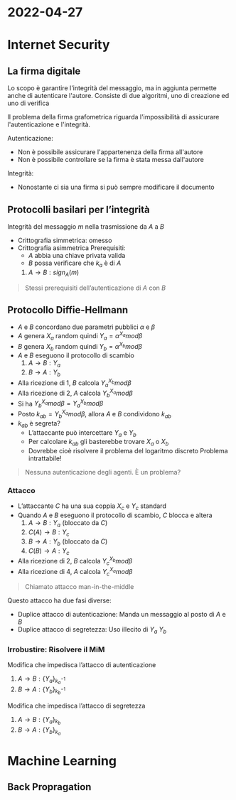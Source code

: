 # 2022-04-27
# Internet Security
## La firma digitale
Lo scopo è garantire l'integrità del messaggio, ma in aggiunta permette anche di autenticare l'autore.
Consiste di due algoritmi, uno di creazione ed uno di verifica

Il problema della firma grafometrica riguarda l'impossibilità di assicurare l'autenticazione e l'integrità.

Autenticazione:

- Non è possibile assicurare l'appartenenza della firma all'autore
- Non è possibile controllare se la firma è stata messa dall'autore

Integrità:

- Nonostante ci sia una firma si può sempre modificare il documento
## Protocolli basilari per l’integrità
Integrità del messaggio $m$ nella trasmissione da $A$ a $B$

- Crittografia simmetrica: omesso
- Crittografia asimmetrica
  Prerequisiti:
  - $A$ abbia una chiave privata valida
  - $B$ possa verificare che $k_{a}$ è di $A$
  1. $A\to B:sign_{A}(m)$

> Stessi prerequisiti dell’autenticazione di $A$ con $B$
## Protocollo Diffie-Hellmann
- $A$ e $B$ concordano due parametri pubblici $\alpha$ e $\beta$
- $A$ genera $X_{a}$ random quindi $Y_{a}=\alpha^{X_{a}}mod\beta$
- $B$ genera $X_{b}$ random quindi $Y_{b}=\alpha^{X_{b}}mod\beta$
- $A$ e $B$ eseguono il protocollo di scambio
  1. $A\to B:Y_{a}$
  2. $B\to A:Y_{b}$
- Alla ricezione di $1$, $B$ calcola $Y^{X_{b}}_{a}mod\beta$
- Alla ricezione di $2$, $A$ calcola $Y^{X_{a}}_{b}mod\beta$
- Si ha $Y^{X_{a}}_{b}mod\beta=Y^{X_{b}}_{a}mod\beta$
- Posto $k_{ab} = Y^{X_{a}}_{b}mod\beta$, allora $A$ e $B$ condividono $k_{ab}$
- $k_{ab}$ è segreta?
  - L’attaccante può intercettare $Y_{a}$ e $Y_{b}$
  - Per calcolare $k_{ab}$ gli basterebbe trovare $X_{a}$ o $X_{b}$
  - Dovrebbe cioè risolvere il problema del logaritmo discreto
    Problema intrattabile!

> Nessuna autenticazione degli agenti. È un problema?
### Attacco
- L’attaccante $C$ ha una sua coppia $X_{c}$ e $Y_{c}$ standard
- Quando $A$ e $B$ eseguono il protocollo di scambio, $C$ blocca e altera
  1. $A\to B:Y_{a}$ (bloccato da $C$)
  2. $C(A)\to B:Y_{c}$
  3. $B\to A:Y_{b}$ (bloccato da $C$)
  4. $C(B)\to A:Y_{c}$
- Alla ricezione di $2$, $B$ calcola $Y^{X_{b}}_{c}mod\beta$
- Alla ricezione di $4$, $A$ calcola $Y^{X_{a}}_{c}mod\beta$

> Chiamato attacco man-in-the-middle

Questo attacco ha due fasi diverse:

- Duplice attacco di autenticazione:
  Manda un messaggio al posto di $A$ e $B$
- Duplice attacco di segretezza:
  Uso illecito di $Y_{a}$ $Y_{b}$
### Irrobustire: Risolvere il MiM
Modifica che impedisca l’attacco di autenticazione

1. $A\to B:\{Y_{a}\}_{k^{-1}_{a}}$
2. $B\to A:\{Y_{b}\}_{k^{-1}_{b}}$

Modifica che impedisca l’attacco di segretezza

1. $A\to B:\{Y_{a}\}_{k_{b}}$
2. $B\to A:\{Y_{b}\}_{k_{a}}$
# Machine Learning
## Back Propragation
